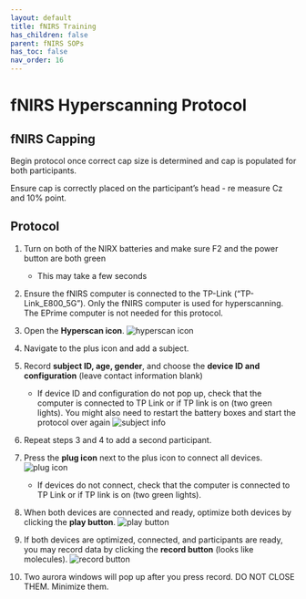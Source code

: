 ```yaml
---
layout: default
title: fNIRS Training
has_children: false
parent: fNIRS SOPs
has_toc: false
nav_order: 16
---
```


# fNIRS Hyperscanning Protocol

## fNIRS Capping 

Begin protocol once correct cap size is determined and cap is populated for both participants.

Ensure cap is correctly placed on the participant’s head - re measure Cz and 10% point.

## Protocol

1. Turn on both of the NIRX batteries and make sure F2 and the power button are both green
    - This may take a few seconds

2. Ensure the fNIRS computer is connected to the TP-Link (“TP-Link_E800_5G”). Only the fNIRS computer is used for hyperscanning. The EPrime computer is not needed for this protocol.

2. Open the **Hyperscan icon**. 
![hyperscan icon](/Users/carsynhartung/Desktop/hyperscan_icon.jpg)

3. Navigate to the plus icon and add a subject.

4. Record **subject ID, age, gender**, and choose the **device ID and configuration** (leave contact information blank)
    - If device ID and configuration do not pop up, check that the computer is connected to TP Link or if TP link is on (two green lights). You might also need to restart the battery boxes and start the protocol over again
![subject info](/Users/carsynhartung/Desktop/subject_info.jpg)

5. Repeat steps 3 and 4 to add a second participant.

6. Press the **plug icon** next to the plus icon to connect all devices.
![plug icon](/Users/carsynhartung/Desktop/plug_icon.jpg)

    - If devices do not connect, check that the computer is connected to TP Link or if TP link is on (two green lights).
7. When both devices are connected and ready, optimize both devices by clicking the **play button**.
![play button](/Users/carsynhartung/Desktop/play_button.jpg)

8. If both devices are optimized, connected, and participants are ready, you may record data by clicking the **record button** (looks like molecules).
![record button](/Users/carsynhartung/Desktop/record_button.jpg)

9. Two aurora windows will pop up after you press record. DO NOT CLOSE THEM. Minimize them.    